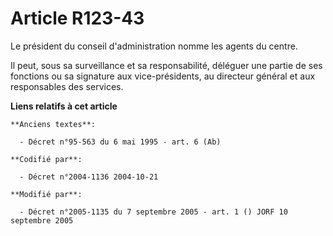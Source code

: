 # Article R123-43

Le président du conseil d'administration nomme les agents du centre.

Il peut, sous sa surveillance et sa responsabilité, déléguer une partie de ses fonctions ou sa signature aux vice-présidents,
au directeur général et aux responsables des services.

**Liens relatifs à cet article**

	**Anciens textes**:

	  - Décret n°95-563 du 6 mai 1995 - art. 6 (Ab)

	**Codifié par**:

	  - Décret n°2004-1136 2004-10-21

	**Modifié par**:

	  - Décret n°2005-1135 du 7 septembre 2005 - art. 1 () JORF 10 septembre 2005
